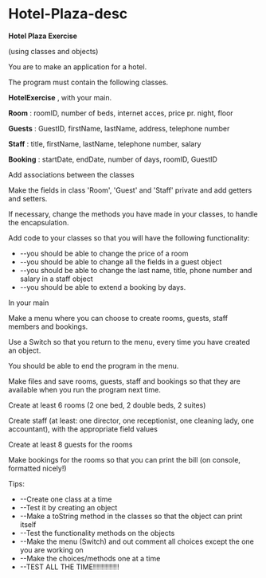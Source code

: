 # Hotel-Plaza-desc


**Hotel Plaza Exercise**


(using classes and objects)


You are to make an application for a hotel.

The program must contain the following classes.

**HotelExercise** , with your main.

**Room** : roomID, number of beds, internet acces, price pr. night, floor

**Guests** : GuestID, firstName, lastName, address, telephone number

**Staff** : title, firstName, lastName, telephone number, salary

**Booking** : startDate, endDate, number of days, roomID, GuestID

Add associations between the classes

Make the fields in class 'Room', 'Guest' and 'Staff' private and add getters and setters.

If necessary, change the methods you have made in your classes, to handle the encapsulation.

Add code to your classes so that you will have the following functionality:

- --you should be able to change the price of a room
- --you should be able to change all the fields in a guest object
- --you should be able to change the last name, title, phone number and salary in a staff object
- --you should be able to extend a booking by days.

In your main

Make a menu where you can choose to create rooms, guests, staff members and bookings.

Use a Switch so that you return to the menu, every time you have created an object.

You should be able to end the program in the menu.

Make files and save rooms, guests, staff and bookings so that they are available when you run the program next time.

Create at least 6 rooms (2 one bed, 2 double beds, 2 suites)

Create staff (at least: one director, one receptionist, one cleaning lady, one accountant), with the appropriate field values

Create at least 8 guests for the rooms

Make bookings for the rooms so that you can print the bill (on console, formatted nicely!)

Tips:

- --Create one class at a time
- --Test it by creating an object
- --Make a toString method in the classes so that the object can print itself
- --Test the functionality methods on the objects
- --Make the menu (Switch) and out comment all choices except the one you are working on
- --Make the choices/methods one at a time
- --TEST ALL THE TIME!!!!!!!!!!!!!

